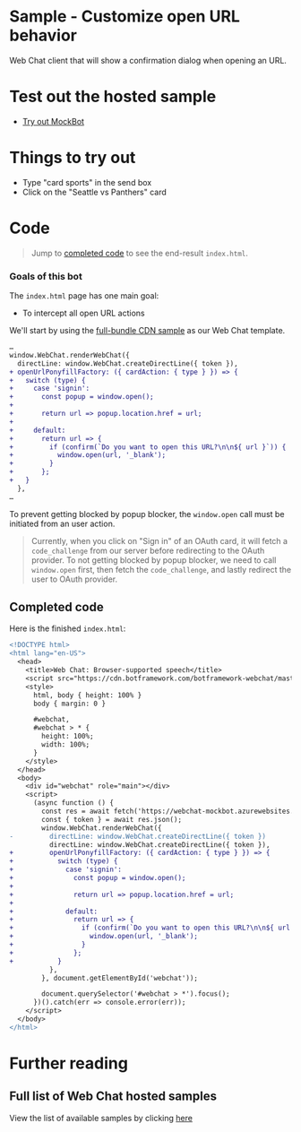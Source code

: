 # Sample - Customize open URL behavior

Web Chat client that will show a confirmation dialog when opening an URL.

# Test out the hosted sample

- [Try out MockBot](https://microsoft.github.io/BotFramework-WebChat/18.customization-open-url)

# Things to try out

- Type "card sports" in the send box
- Click on the "Seattle vs Panthers" card

# Code

> Jump to [completed code](#completed-code) to see the end-result `index.html`.

### Goals of this bot

The `index.html` page has one main goal:

- To intercept all open URL actions

We'll start by using the [full-bundle CDN sample](./../01.a.getting-started-full-bundle/README.md) as our Web Chat template.

```diff
…
window.WebChat.renderWebChat({
  directLine: window.WebChat.createDirectLine({ token }),
+ openUrlPonyfillFactory: ({ cardAction: { type } }) => {
+   switch (type) {
+     case 'signin':
+       const popup = window.open();
+
+       return url => popup.location.href = url;
+
+     default:
+       return url => {
+         if (confirm(`Do you want to open this URL?\n\n${ url }`)) {
+           window.open(url, '_blank');
+         }
+       };
+   }
  },
…
```

To prevent getting blocked by popup blocker, the `window.open` call must be initiated from an user action.

> Currently, when you click on "Sign in" of an OAuth card, it will fetch a `code_challenge` from our server before redirecting to the OAuth provider. To not getting blocked by popup blocker, we need to call `window.open` first, then fetch the `code_challenge`, and lastly redirect the user to OAuth provider.

## Completed code

Here is the finished `index.html`:

```diff
<!DOCTYPE html>
<html lang="en-US">
  <head>
    <title>Web Chat: Browser-supported speech</title>
    <script src="https://cdn.botframework.com/botframework-webchat/master/webchat.js"></script>
    <style>
      html, body { height: 100% }
      body { margin: 0 }

      #webchat,
      #webchat > * {
        height: 100%;
        width: 100%;
      }
    </style>
  </head>
  <body>
    <div id="webchat" role="main"></div>
    <script>
      (async function () {
        const res = await fetch('https://webchat-mockbot.azurewebsites.net/directline/token', { method: 'POST' });
        const { token } = await res.json();
        window.WebChat.renderWebChat({
-         directLine: window.WebChat.createDirectLine({ token })
          directLine: window.WebChat.createDirectLine({ token }),
+         openUrlPonyfillFactory: ({ cardAction: { type } }) => {
+           switch (type) {
+             case 'signin':
+               const popup = window.open();
+
+               return url => popup.location.href = url;
+
+             default:
+               return url => {
+                 if (confirm(`Do you want to open this URL?\n\n${ url }`)) {
+                   window.open(url, '_blank');
+                 }
+               };
+           }
          },
        }, document.getElementById('webchat'));

        document.querySelector('#webchat > *').focus();
      })().catch(err => console.error(err));
    </script>
  </body>
</html>

```

# Further reading

## Full list of Web Chat hosted samples

View the list of available samples by clicking [here](https://github.com/Microsoft/BotFramework-WebChat/tree/master/samples)
